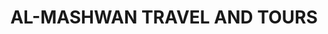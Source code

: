 ---
title: "AL-MASHWAN TRAVEL AND TOURS"
url: /karachi/al-mashwan-travel-and-tours/
shop: Reisebüro
---